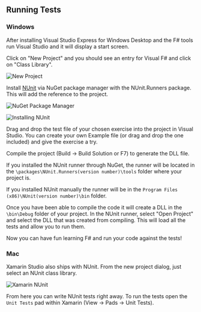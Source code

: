 ## Running Tests

### Windows
After installing Visual Studio Express for Windows Desktop and the F# tools run Visual Studio and it will display a start screen.

Click on "New Project" and you should see an entry for Visual F# and click on "Class Library".

![New Project](http://x.exercism.io/v3/tracks/fsharp/docs/img/newProject.png)

Install [NUnit](http://nunit.org/index.php?p=download) via NuGet package manager with the NUnit.Runners package. This will add the reference to the project.

![NuGet Package Manager](http://x.exercism.io/v3/tracks/fsharp/docs/img/manageNugetPackages.png)

![Installing NUnit](http://x.exercism.io/v3/tracks/fsharp/docs/img/installingNunit.png)

Drag and drop the test file of your chosen exercise into the project in Visual Studio. You can create your own Example file (or drag and drop the one included) and give the exercise a try.

Compile the project (Build -> Build Solution or F7) to generate the DLL file.

If you installed the NUnit runner through NuGet, the runner will be located in the ```\packages\NUnit.Runners(version number)\tools``` folder where your project is.

If you installed NUnit manually the runner will be in the ```Program Files (x86)\NUnit(version number)\bin``` folder.

Once you have been able to compile the code it will create a DLL in the ```\bin\Debug``` folder of your project. In the NUnit runner, select "Open Project" and select the DLL that was created from compiling. This will load all the tests and allow you to run them.

Now you can have fun learning F# and run your code against the tests!

### Mac
Xamarin Studio also ships with NUnit. From the new project dialog, just select an NUnit class library.

![Xamarin NUnit](http://x.exercism.io/v3/tracks/fsharp/docs/img/xamarin-fsharp-nunit.jpeg)

From here you can write NUnit tests right away. To run the tests open the `Unit Tests` pad within
Xamarin (View -> Pads -> Unit Tests).
